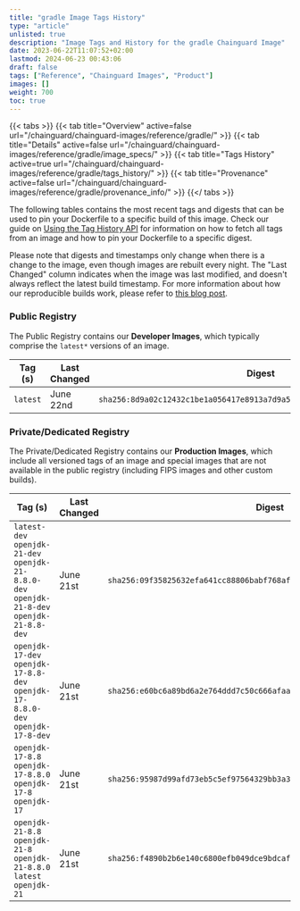 ```yaml
---
title: "gradle Image Tags History"
type: "article"
unlisted: true
description: "Image Tags and History for the gradle Chainguard Image"
date: 2023-06-22T11:07:52+02:00
lastmod: 2024-06-23 00:43:06
draft: false
tags: ["Reference", "Chainguard Images", "Product"]
images: []
weight: 700
toc: true
---
```


{{< tabs >}}
{{< tab title="Overview" active=false url="/chainguard/chainguard-images/reference/gradle/" >}}
{{< tab title="Details" active=false url="/chainguard/chainguard-images/reference/gradle/image_specs/" >}}
{{< tab title="Tags History" active=true url="/chainguard/chainguard-images/reference/gradle/tags_history/" >}}
{{< tab title="Provenance" active=false url="/chainguard/chainguard-images/reference/gradle/provenance_info/" >}}
{{</ tabs >}}

The following tables contains the most recent tags and digests that can be used to pin your Dockerfile to a specific build of this image. Check our guide on [Using the Tag History API](/chainguard/chainguard-images/using-the-tag-history-api/) for information on how to fetch all tags from an image and how to pin your Dockerfile to a specific digest.

Please note that digests and timestamps only change when there is a change to the image, even though images are rebuilt every night. The "Last Changed" column indicates when the image was last modified, and doesn't always reflect the latest build timestamp. For more information about how our reproducible builds work, please refer to [this blog post](https://www.chainguard.dev/unchained/reproducing-chainguards-reproducible-image-builds).

### Public Registry
The Public Registry contains our **Developer Images**, which typically comprise the `latest*` versions of an image.

| Tag (s)   | Last Changed | Digest                                                                    |
|-----------|--------------|---------------------------------------------------------------------------|
|  `latest` | June 22nd    | `sha256:8d9a02c12432c1be1a056417e8913a7d9a5e36eb73419d5479010f6bd73ca7fc` |


### Private/Dedicated Registry
The Private/Dedicated Registry contains our **Production Images**, which include all versioned tags of an image and special images that are not available in the public registry (including FIPS images and other custom builds).

| Tag (s)                                                                                       | Last Changed | Digest                                                                    |
|-----------------------------------------------------------------------------------------------|--------------|---------------------------------------------------------------------------|
|  `latest-dev` `openjdk-21-dev` `openjdk-21-8.8.0-dev` `openjdk-21-8-dev` `openjdk-21-8.8-dev` | June 21st    | `sha256:09f35825632efa641cc88806babf768af29217e668dc13df46d4668ad06d638b` |
|  `openjdk-17-dev` `openjdk-17-8.8-dev` `openjdk-17-8.8.0-dev` `openjdk-17-8-dev`              | June 21st    | `sha256:e60bc6a89bd6a2e764ddd7c50c666afaa3ee3896e238b5edf8799593e24dc0c0` |
|  `openjdk-17-8.8` `openjdk-17-8.8.0` `openjdk-17-8` `openjdk-17`                              | June 21st    | `sha256:95987d99afd73eb5c5ef97564329bb3a366b7d23fb6b0f9fd713bcc6e1924f6b` |
|  `openjdk-21-8.8` `openjdk-21-8` `openjdk-21-8.8.0` `latest` `openjdk-21`                     | June 21st    | `sha256:f4890b2b6e140c6800efb049dce9bdcaf31d09e1d9f03625d5cd9e5636913f5b` |

